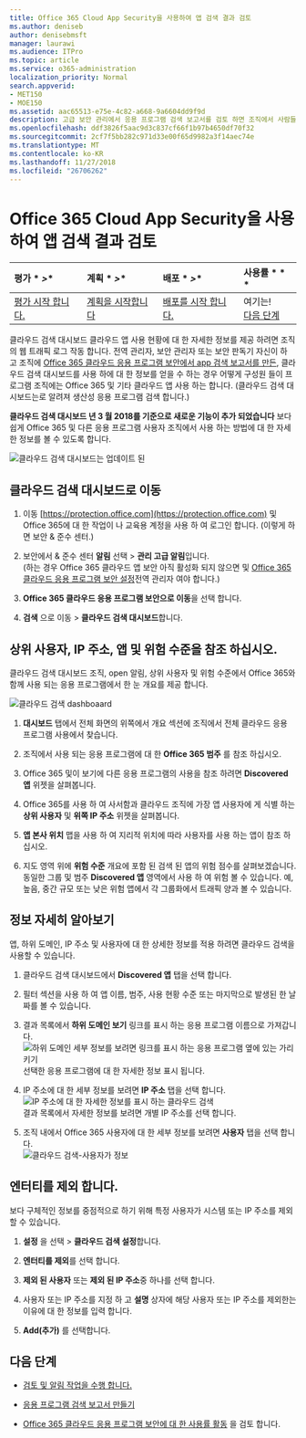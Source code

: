 ```yaml
---
title: Office 365 Cloud App Security을 사용하여 앱 검색 결과 검토
ms.author: deniseb
author: denisebmsft
manager: laurawi
ms.audience: ITPro
ms.topic: article
ms.service: o365-administration
localization_priority: Normal
search.appverid:
- MET150
- MOE150
ms.assetid: aac65513-e75e-4c82-a668-9a6604dd9f9d
description: 고급 보안 관리에서 응용 프로그램 검색 보고서를 검토 하면 조직에서 사람들이 클라우드 앱을 사용 하는 방법에 대 한 자세한 내용은 할 수 있습니다. 로그 파일에서 방화벽 및 프록시를 사용 하 여 응용 프로그램 검색 보고서를 만든 후 app 검색 대시보드에서 결과 검토 합니다.
ms.openlocfilehash: ddf3826f5aac9d3c837cf66f1b97b4650df70f32
ms.sourcegitcommit: 2cf7f5bb282c971d33e00f65d9982a3f14aec74e
ms.translationtype: MT
ms.contentlocale: ko-KR
ms.lasthandoff: 11/27/2018
ms.locfileid: "26706262"
---
```

# <a name="review-app-discovery-findings-in-office-365-cloud-app-security"></a>Office 365 Cloud App Security을 사용하여 앱 검색 결과 검토
  
|평가 * *\>**|계획 * *\>**|배포 * *\>**|사용률 * * *|
|:-----|:-----|:-----|:-----|
|[평가 시작 합니다.](office-365-cas-overview.md) <br/> |[계획을 시작합니다](get-ready-for-office-365-cas.md) <br/> |[배포를 시작 합니다.](turn-on-office-365-cas.md) <br/> |여기는!  <br/> [다음 단계](#next-steps) <br/> |
   
클라우드 검색 대시보드 클라우드 앱 사용 현황에 대 한 자세한 정보를 제공 하려면 조직의 웹 트래픽 로그 작동 합니다. 전역 관리자, 보안 관리자 또는 보안 판독기 자신이 하 고 조직에 [Office 365 클라우드 응용 프로그램 보안에서 app 검색 보고서를 만든](create-app-discovery-reports-in-ocas.md), 클라우드 검색 대시보드를 사용 하에 대 한 정보를 얻을 수 하는 경우 어떻게 구성원 들이 프로그램 조직에는 Office 365 및 기타 클라우드 앱 사용 하는 합니다. (클라우드 검색 대시보드는로 알려져 생산성 응용 프로그램 검색 합니다.)
  
 **클라우드 검색 대시보드 년 3 월 2018를 기준으로 새로운 기능이 추가 되었습니다** 보다 쉽게 Office 365 및 다른 응용 프로그램 사용자 조직에서 사용 하는 방법에 대 한 자세한 정보를 볼 수 있도록 합니다. 
  
![클라우드 검색 대시보드는 업데이트 된](media/12712681-c0b3-4cb3-b7fd-2cf2ad4e825f.png)
     
## <a name="go-to-the-cloud-discovery-dashboard"></a>클라우드 검색 대시보드로 이동

1. 이동 [https://protection.office.com](https://protection.office.com) 및 Office 365에 대 한 작업이 나 교육용 계정을 사용 하 여 로그인 합니다. (이렇게 하면 보안 &amp; 준수 센터.) 
    
2. 보안에서 &amp; 준수 센터 **알림** 선택 \> **관리 고급 알림**입니다.<br/>(하는 경우 Office 365 클라우드 앱 보안 아직 활성화 되지 않으면 및 [Office 365 클라우드 응용 프로그램 보안 설정](turn-on-office-365-cas.md)전역 관리자 여야 합니다.)
    
3. **Office 365 클라우드 응용 프로그램 보안으로 이동**을 선택 합니다.
    
4. **검색** 으로 이동 \> **클라우드 검색 대시보드**합니다.
    
## <a name="see-your-top-users-ip-addresses-apps-and-risk-levels"></a>상위 사용자, IP 주소, 앱 및 위험 수준을 참조 하십시오.

클라우드 검색 대시보드 조직, open 알림, 상위 사용자 및 위험 수준에서 Office 365와 함께 사용 되는 응용 프로그램에서 한 눈 개요를 제공 합니다.
  
![클라우드 검색 dashboaard](media/06696946-fbdf-4781-b5b8-2ac074fcb2a1.png)
  
1. **대시보드** 탭에서 전체 화면의 위쪽에서 개요 섹션에 조직에서 전체 클라우드 응용 프로그램 사용에서 찾습니다. 
    
2. 조직에서 사용 되는 응용 프로그램에 대 한 **Office 365 범주** 를 참조 하십시오. 
    
3. Office 365 및이 보기에 다른 응용 프로그램의 사용을 참조 하려면 **Discovered 앱** 위젯을 살펴봅니다. 
    
4. Office 365를 사용 하 여 사서함과 클라우드 조직에 가장 앱 사용자에 게 식별 하는 **상위 사용자** 및 **위쪽 IP 주소** 위젯을 살펴봅니다. 
    
5. **앱 본사 위치** 맵을 사용 하 여 지리적 위치에 따라 사용자를 사용 하는 앱이 참조 하십시오. 
    
6. 지도 영역 위에 **위험 수준** 개요에 포함 된 검색 된 앱의 위험 점수를 살펴보겠습니다. 동일한 그룹 및 범주 **Discovered 앱** 영역에서 사용 하 여 위험 볼 수 있습니다. 예, 높음, 중간 규모 또는 낮은 위험 앱에서 각 그룹화에서 트래픽 양과 볼 수 있습니다. 
    
## <a name="dive-deeper-into-the-information"></a>정보 자세히 알아보기

앱, 하위 도메인, IP 주소 및 사용자에 대 한 상세한 정보를 적용 하려면 클라우드 검색을 사용할 수 있습니다.
  
1. 클라우드 검색 대시보드에서 **Discovered 앱** 탭을 선택 합니다. 
    
2. 필터 섹션을 사용 하 여 앱 이름, 범주, 사용 현황 수준 또는 마지막으로 발생된 한 날짜를 볼 수 있습니다.
    
3. 결과 목록에서 **하위 도메인 보기** 링크를 표시 하는 응용 프로그램 이름으로 가져갑니다.<br/> ![하위 도메인 세부 정보를 보려면 링크를 표시 하는 응용 프로그램 옆에 있는 가리키기](media/4a212215-8a2c-46fd-9ef9-89e4064658a6.png)<br/>선택한 응용 프로그램에 대 한 자세한 정보 표시 됩니다.
    
4. IP 주소에 대 한 세부 정보를 보려면 **IP 주소** 탭을 선택 합니다.<br/>![IP 주소에 대 한 자세한 정보를 표시 하는 클라우드 검색](media/0c742bf6-da9e-4d22-8656-a27a5007d5d5.png)<br/>결과 목록에서 자세한 정보를 보려면 개별 IP 주소를 선택 합니다.
    
5. 조직 내에서 Office 365 사용자에 대 한 세부 정보를 보려면 **사용자** 탭을 선택 합니다.<br/>![클라우드 검색-사용자가 정보](media/2d9c2d85-01e6-4057-8020-d9a68f26bbac.png)
  
## <a name="exclude-entities"></a>엔터티를 제외 합니다.

보다 구체적인 정보를 중점적으로 하기 위해 특정 사용자가 시스템 또는 IP 주소를 제외할 수 있습니다.
  
1. **설정** 을 선택 \> **클라우드 검색 설정**합니다.
    
2. **엔터티를 제외**를 선택 합니다.
    
3. **제외 된 사용자** 또는 **제외 된 IP 주소**중 하나를 선택 합니다.
    
4. 사용자 또는 IP 주소를 지정 하 고 **설명** 상자에 해당 사용자 또는 IP 주소를 제외한는 이유에 대 한 정보를 입력 합니다. 
    
5. **Add(추가)** 를 선택합니다.
    
## <a name="next-steps"></a>다음 단계

- [검토 및 알림 작업을 수행 합니다.](review-office-365-cas-alerts.md)
    
- [응용 프로그램 검색 보고서 만들기](create-app-discovery-reports-in-ocas.md)
    
- [Office 365 클라우드 응용 프로그램 보안에 대 한 사용률 활동](utilization-activities-for-ocas.md) 을 검토 합니다.
    

